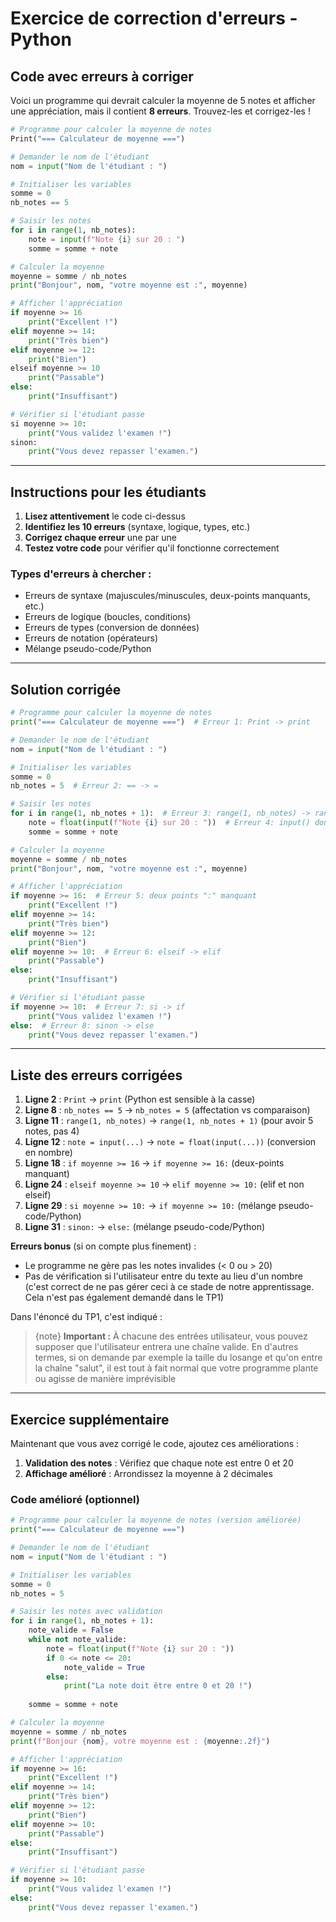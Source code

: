 # Exercice de correction d'erreurs - Python

## Code avec erreurs à corriger

Voici un programme qui devrait calculer la moyenne de 5 notes et afficher une appréciation, mais il contient **8 erreurs**. Trouvez-les et corrigez-les !

```python
# Programme pour calculer la moyenne de notes
Print("=== Calculateur de moyenne ===")

# Demander le nom de l'étudiant
nom = input("Nom de l'étudiant : ")

# Initialiser les variables
somme = 0
nb_notes == 5

# Saisir les notes
for i in range(1, nb_notes):
    note = input(f"Note {i} sur 20 : ")
    somme = somme + note

# Calculer la moyenne
moyenne = somme / nb_notes
print("Bonjour", nom, "votre moyenne est :", moyenne)

# Afficher l'appréciation
if moyenne >= 16
    print("Excellent !")
elif moyenne >= 14:
    print("Très bien")
elif moyenne >= 12:
    print("Bien")
elseif moyenne >= 10
    print("Passable")
else:
    print("Insuffisant")

# Vérifier si l'étudiant passe
si moyenne >= 10:
    print("Vous validez l'examen !")
sinon:
    print("Vous devez repasser l'examen.")
```

---

## Instructions pour les étudiants

1. **Lisez attentivement** le code ci-dessus
2. **Identifiez les 10 erreurs** (syntaxe, logique, types, etc.)
3. **Corrigez chaque erreur** une par une
4. **Testez votre code** pour vérifier qu'il fonctionne correctement

### Types d'erreurs à chercher :
- Erreurs de syntaxe (majuscules/minuscules, deux-points manquants, etc.)
- Erreurs de logique (boucles, conditions)
- Erreurs de types (conversion de données)
- Erreurs de notation (opérateurs)
- Mélange pseudo-code/Python

---

## Solution corrigée

```python
# Programme pour calculer la moyenne de notes
print("=== Calculateur de moyenne ===")  # Erreur 1: Print -> print

# Demander le nom de l'étudiant
nom = input("Nom de l'étudiant : ")

# Initialiser les variables
somme = 0
nb_notes = 5  # Erreur 2: == -> =

# Saisir les notes
for i in range(1, nb_notes + 1):  # Erreur 3: range(1, nb_notes) -> range(1, nb_notes + 1)
    note = float(input(f"Note {i} sur 20 : "))  # Erreur 4: input() donne une chaîne, il faut convertir
    somme = somme + note

# Calculer la moyenne
moyenne = somme / nb_notes
print("Bonjour", nom, "votre moyenne est :", moyenne)

# Afficher l'appréciation
if moyenne >= 16:  # Erreur 5: deux points ":" manquant
    print("Excellent !")
elif moyenne >= 14:
    print("Très bien")
elif moyenne >= 12:
    print("Bien")
elif moyenne >= 10:  # Erreur 6: elseif -> elif
    print("Passable")
else:
    print("Insuffisant")

# Vérifier si l'étudiant passe
if moyenne >= 10:  # Erreur 7: si -> if
    print("Vous validez l'examen !")
else:  # Erreur 8: sinon -> else
    print("Vous devez repasser l'examen.")
```

---

## Liste des erreurs corrigées

1. **Ligne 2** : `Print` → `print` (Python est sensible à la casse)
2. **Ligne 8** : `nb_notes == 5` → `nb_notes = 5` (affectation vs comparaison)
3. **Ligne 11** : `range(1, nb_notes)` → `range(1, nb_notes + 1)` (pour avoir 5 notes, pas 4)
4. **Ligne 12** : `note = input(...)` → `note = float(input(...))` (conversion en nombre)
5. **Ligne 18** : `if moyenne >= 16` → `if moyenne >= 16:` (deux-points manquant)
6. **Ligne 24** : `elseif moyenne >= 10` → `elif moyenne >= 10:` (elif et non elseif)
7. **Ligne 29** : `si moyenne >= 10:` → `if moyenne >= 10:` (mélange pseudo-code/Python)
8. **Ligne 31** : `sinon:` → `else:` (mélange pseudo-code/Python)

**Erreurs bonus** (si on compte plus finement) :
- Le programme ne gère pas les notes invalides (< 0 ou > 20)
- Pas de vérification si l'utilisateur entre du texte au lieu d'un nombre (c'est correct de ne pas gérer ceci à ce stade de notre apprentissage. Cela n'est pas également demandé dans le TP1)

Dans l'énoncé du TP1, c'est indiqué :

>{note} **Important :** À chacune des entrées utilisateur, vous pouvez supposer que l'utilisateur
entrera une chaîne valide. En d'autres termes, si on demande par exemple la taille du losange
et qu'on entre la chaîne "salut", il est tout à fait normal que votre programme plante ou
agisse de manière imprévisible

---

## Exercice supplémentaire

Maintenant que vous avez corrigé le code, ajoutez ces améliorations :

1. **Validation des notes** : Vérifiez que chaque note est entre 0 et 20
3. **Affichage amélioré** : Arrondissez la moyenne à 2 décimales

### Code amélioré (optionnel)

```python
# Programme pour calculer la moyenne de notes (version améliorée)
print("=== Calculateur de moyenne ===")

# Demander le nom de l'étudiant
nom = input("Nom de l'étudiant : ")

# Initialiser les variables
somme = 0
nb_notes = 5

# Saisir les notes avec validation
for i in range(1, nb_notes + 1):
    note_valide = False
    while not note_valide:
        note = float(input(f"Note {i} sur 20 : "))
        if 0 <= note <= 20:
            note_valide = True
        else:
            print("La note doit être entre 0 et 20 !")
    
    somme = somme + note

# Calculer la moyenne
moyenne = somme / nb_notes
print(f"Bonjour {nom}, votre moyenne est : {moyenne:.2f}")

# Afficher l'appréciation
if moyenne >= 16:
    print("Excellent !")
elif moyenne >= 14:
    print("Très bien")
elif moyenne >= 12:
    print("Bien")
elif moyenne >= 10:
    print("Passable")
else:
    print("Insuffisant")

# Vérifier si l'étudiant passe
if moyenne >= 10:
    print("Vous validez l'examen !")
else:
    print("Vous devez repasser l'examen.")
```
